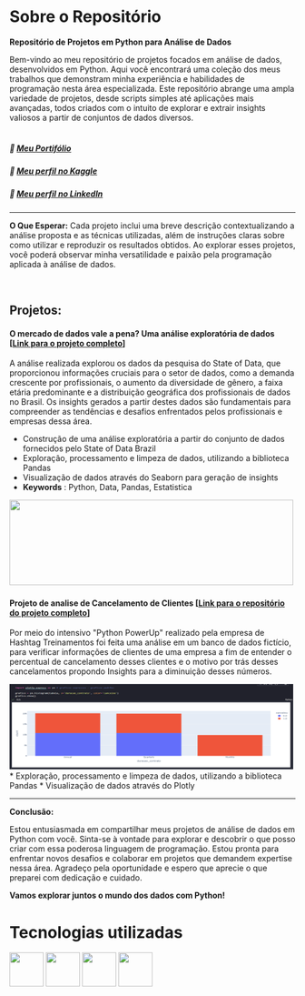 # Sobre o Repositório

**Repositório de Projetos em Python para Análise de Dados**

Bem-vindo ao meu repositório de projetos focados em análise de dados, desenvolvidos em Python. Aqui você encontrará uma coleção dos meus trabalhos que demonstram minha experiência e habilidades de programação nesta área especializada.
Este repositório abrange uma ampla variedade de projetos, desde scripts simples até aplicações mais avançadas, todos criados com o intuito de explorar e extrair insights valiosos a partir de conjuntos de dados diversos.
<br>
<br>
##### :pushpin: [Meu Portifólio](xxx) 
##### :pushpin: [Meu perfil no Kaggle](https://www.kaggle.com/leticialavieri)   
##### :pushpin: [Meu perfil no LinkedIn](https://www.linkedin.com/in/leticia-g-s-lavieri/) 

---

**O Que Esperar:**
Cada projeto inclui uma breve descrição contextualizando a análise proposta e as técnicas utilizadas, além de instruções claras sobre como utilizar e reproduzir os resultados obtidos. Ao explorar esses projetos, você poderá observar minha versatilidade e paixão pela programação aplicada à análise de dados.

<br>

## Projetos:

####  O mercado de dados vale a pena? Uma análise exploratória de dados [[Link para o projeto completo](https://www.kaggle.com/code/leticialavieri/o-mercado-de-dados-vale-a-pena)]

A análise realizada explorou os dados da pesquisa do State of Data, que proporcionou informações cruciais para o setor de dados, como a demanda crescente por profissionais, o aumento da diversidade de gênero, a faixa etária predominante e a distribuição geográfica dos profissionais de dados no Brasil. Os insights gerados a partir destes dados são fundamentais para compreender as tendências e desafios enfrentados pelos profissionais e empresas dessa área.

* Construção de uma análise exploratória a partir do conjunto de dados fornecidos pelo State of Data Brazil
* Exploração, processamento e limpeza de dados, utilizando a biblioteca Pandas
* Visualização de dados através do Seaborn para geração de insights
* **Keywords** : Python, Data, Pandas, Estatistica

<img src="https://www.kaggleusercontent.com/kf/181680092/eyJhbGciOiJkaXIiLCJlbmMiOiJBMTI4Q0JDLUhTMjU2In0..cw5esK4HfD1S6wP1klFHQA.ZPeodrJ4dbZJvVV6hh5zhjzfV5r2oIXXgTbh7JYIUfp1f0N52k0Ub3trgYn97LT8ZEnIPZyc7pFv8zvgv3eNDlmzqk6xUKogCRzZtRxpMgwTuyRewpHYEnxr7Nil3pfwUwC1xHWjbmFjDy-OsyKwRA4s_JvQtPhnJh8MzKTbK1LUXRYnAx0gkikeYxwrf8JSwD4GeudSfA-G_zgJdC4FCisJeKdxys81aRbrjI2mf3M-H_bUhJ-X5SY4NGMtODxrq71vB-UZNvjIKlwl_3LCm5xS8Hv19RdP76pGRh0aL8_ENjkLgWDS2r_yrimKqJy_jb3CccIa4n47Zajsdklxu2BwfnVZv2SX1NGnIIvHSqNV0Tn5Fi4dgJHCgvy88mqrHve5kr662YCzMxypn_zkqyHqpJh507I0oB0Sl9ghb3fhaLt1vQCGeFGEbNdun1ZrDC-H1i2tjxN9C973tQuOZLcF3m7_wq3ZLLNriTrDFfdB37Fc67DnWINQ0vZ4OYYDSsreLy9HyGs804pw5CoInkjNRNs_KLbv-E_FBioBQVqX5SpkdkD2-O7oxi2-y5W3tZe0t_hs9DQeLzPAdcxj--ivt8zcsT5zaEnFhW6YXDa56ZcS_3EkoQTBZraQvbnXJDQJsbmwcaTpVOa7M5NRhzZf00pskOEWBPopErfxekE.RhheAiO9_aI7G_hI0pPK7Q/__results___files/__results___37_0.png" width="500" height="150">

<br>

####  Projeto de analise de Cancelamento de Clientes [[Link para o repositório do projeto completo](https://github.com/LeticiaLavieri/Projeto-de-analise-de-Cancelamento-de-Clientes)]

Por meio do intensivo "Python PowerUp" realizado pela empresa de Hashtag Treinamentos foi feita uma análise em um banco de dados fictício, para verificar informações de clientes de uma empresa a fim de entender o percentual de cancelamento desses clientes e o motivo por trás desses cancelamentos propondo Insights para a diminuição desses números.

<img src="https://github.com/LeticiaLavieri/Projeto-de-analise-de-Cancelamento-de-Clientes/blob/main/Graficos/Grafico%20duracao%20de%20contrato.PNG?raw=true" width="500" height="150">
* Exploração, processamento e limpeza de dados, utilizando a biblioteca Pandas
* Visualização de dados através do Plotly 

---

**Conclusão:**

Estou entusiasmada em compartilhar meus projetos de análise de dados em Python com você. Sinta-se à vontade para explorar e descobrir o que posso criar com essa poderosa linguagem de programação. Estou pronta para enfrentar novos desafios e colaborar em projetos que demandem expertise nessa área. Agradeço pela oportunidade e espero que aprecie o que preparei com dedicação e cuidado.

**Vamos explorar juntos o mundo dos dados com Python!**

# Tecnologias utilizadas
<img loading="lazy" src="https://cdn.jsdelivr.net/gh/devicons/devicon@latest/icons/python/python-original-wordmark.svg" width="60" height="60"/> <img loading="lazy" src= "https://cdn.jsdelivr.net/gh/devicons/devicon@latest/icons/azuresqldatabase/azuresqldatabase-original.svg" width="60" height="60"/> <img loading="lazy" src="https://cdn.jsdelivr.net/gh/devicons/devicon@latest/icons/pandas/pandas-original-wordmark.svg" width="60" height="60"/> <img loading="lazy" src="https://cdn.jsdelivr.net/gh/devicons/devicon@latest/icons/matplotlib/matplotlib-original.svg" width="60" height="60"/>


            
          
